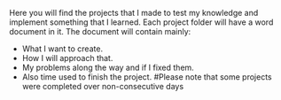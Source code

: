 Here you will find the projects that I made to test my knowledge and implement something that I learned.
Each project folder will have a word document in it.
The document will contain mainly:
- What I want to create.
- How I will approach that.
- My problems along the way and if I fixed them.
- Also time used to finish the project. #Please note that some projects were completed over non-consecutive days

